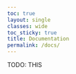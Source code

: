 ```yaml
---
toc: true
layout: single
classes: wide
toc_sticky: true
title: Documentation
permalink: /docs/
---
```


TODO: THIS